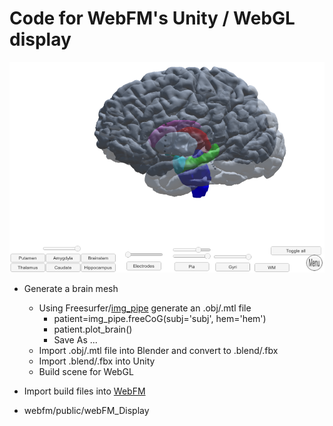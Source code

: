 # Code for WebFM's Unity / WebGL display


![alt text](/WebFM.PNG)

- Generate a brain mesh
  - Using Freesurfer/[img_pipe](https://github.com/ChangLabUcsf/img_pipe) generate an .obj/.mtl file
    - patient=img_pipe.freeCoG(subj='subj', hem='hem')
    - patient.plot_brain()
    - Save As ...
  - Import .obj/.mtl file into Blender and convert to .blend/.fbx
  - Import .blend/.fbx into Unity
  - Build scene for WebGL

- Import build files into [WebFM](https://github.com/cronelab/webfm)
 - webfm/public/webFM_Display
